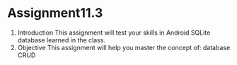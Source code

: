 # Assignment11.3

1. Introduction
This assignment will test your skills in Android SQLite database learned in the class.
2. Objective
This assignment will help you master the concept of:
database CRUD
